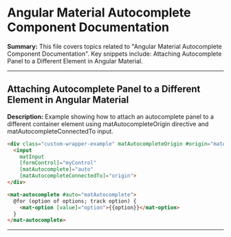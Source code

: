 # Angular Material Autocomplete Component Documentation

**Summary:** This file covers topics related to "Angular Material Autocomplete Component Documentation". Key snippets include: Attaching Autocomplete Panel to a Different Element in Angular Material.

---

## Attaching Autocomplete Panel to a Different Element in Angular Material

**Description:** Example showing how to attach an autocomplete panel to a different container element using matAutocompleteOrigin directive and matAutocompleteConnectedTo input.

```html
<div class="custom-wrapper-example" matAutocompleteOrigin #origin="matAutocompleteOrigin">
  <input
    matInput
    [formControl]="myControl"
    [matAutocomplete]="auto"
    [matAutocompleteConnectedTo]="origin">
</div>

<mat-autocomplete #auto="matAutocomplete">
  @for (option of options; track option) {
    <mat-option [value]="option">{{option}}</mat-option>
  }
</mat-autocomplete>
```

---